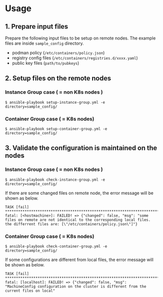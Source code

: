 # Usage

## 1. Prepare input files
   
Prepare the following input files to be setup on remote nodes.
The example files are inside `sample_config` directory.

- podman policy (`/etc/containers/policy.json`)
- registry config files (`/etc/containers/registries.d/xxxx.yaml`)
- public key files (`path/to/pubkeys`)

## 2. Setup files on the remote nodes

### Instance Group case ( = non K8s nodes )

```
$ ansible-playbook setup-instance-group.yml -e directory=sample_config/
```

### Container Group case ( = K8s nodes)

```
$ ansible-playbook setup-container-group.yml -e directory=sample_config/
```

## 3. Validate the configuration is maintained on the nodes

### Instance Group case ( = non K8s nodes )

```
$ ansible-playbook check-instance-group.yml -e directory=sample_config/
```

If there are some changed files on remote node, the error message will be shown as below.

```
TASK [fail] ***********************************************************************************************************************************
fatal: [<hostmachine>]: FAILED! => {"changed": false, "msg": "some files on remote are not identical to the corresponding local files. the differrent files are: [\"/etc/containers/policy.json\"]"}
```


### Container Group case ( = K8s nodes)

```
$ ansible-playbook check-container-group.yml -e directory=sample_config/
```

If some configurations are different from local files, the error message will be shown as below.

```
TASK [fail] ***********************************************************************************************************************************
fatal: [localhost]: FAILED! => {"changed": false, "msg": "MachineConfig configuration on the cluster is different from the current files on local"
```
